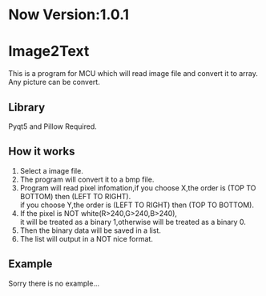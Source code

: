 # Now Version:1.0.1
# Image2Text

This is a program for MCU which will read image file and convert it to array.  
Any picture can be convert.

## Library
Pyqt5 and Pillow Required.  
## How it works
1) Select a image file.
2) The program will convert it to a bmp file.
3) Program will read pixel infomation,if you choose X,the order is (TOP TO BOTTOM) then (LEFT TO RIGHT).  
if you choose Y,the order is (LEFT TO RIGHT) then (TOP TO BOTTOM).  
4) If the pixel is NOT white(R>240,G>240,B>240),  
it will be treated as a binary 1,otherwise will be treated as a binary 0.  
5) Then the binary data will be saved in a list.
6) The list will output in a NOT nice format.
## Example
Sorry there is no example...  
